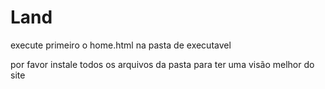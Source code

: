 # Land

execute primeiro o home.html na pasta de executavel

por favor instale todos os arquivos da pasta para ter uma visão melhor do site
